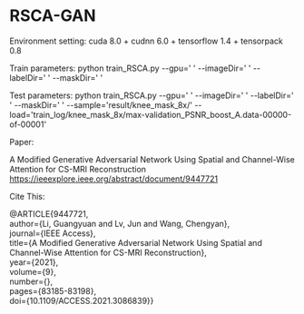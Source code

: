 # RSCA-GAN

Environment setting: cuda 8.0 + cudnn 6.0 + tensorflow 1.4 + tensorpack 0.8

Train parameters: python train_RSCA.py --gpu=' ' --imageDir=' ' --labelDir=' ' --maskDir=' ' 

Test parameters: python train_RSCA.py --gpu=' ' --imageDir=' ' --labelDir=' ' --maskDir=' ' --sample='result/knee_mask_8x/' --load='train_log/knee_mask_8x/max-validation_PSNR_boost_A.data-00000-of-00001'

Paper: 

A Modified Generative Adversarial Network Using Spatial and Channel-Wise Attention for CS-MRI Reconstruction https://ieeexplore.ieee.org/abstract/document/9447721

Cite This:

@ARTICLE{9447721,  
author={Li, Guangyuan and Lv, Jun and Wang, Chengyan},  
journal={IEEE Access},   
title={A Modified Generative Adversarial Network Using Spatial and Channel-Wise Attention for CS-MRI Reconstruction},   
year={2021},  
volume={9},  
number={},  
pages={83185-83198},  
doi={10.1109/ACCESS.2021.3086839}}
